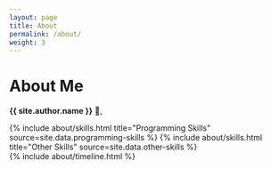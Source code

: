 ```yaml
---
layout: page
title: About
permalink: /about/
weight: 3
---
```


# **About Me**

**{{ site.author.name }}** :wave:,<br>

<div class="row">
{% include about/skills.html title="Programming Skills" source=site.data.programming-skills %}
{% include about/skills.html title="Other Skills" source=site.data.other-skills %}
</div>

<div class="row">
{% include about/timeline.html %}
</div>
